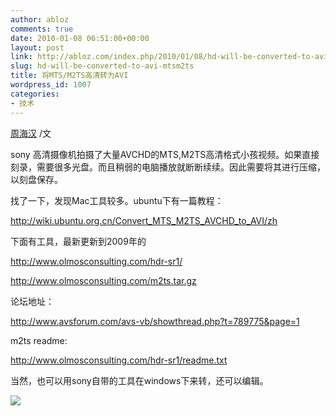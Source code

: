 ```yaml
---
author: abloz
comments: true
date: 2010-01-08 06:51:00+00:00
layout: post
link: http://abloz.com/index.php/2010/01/08/hd-will-be-converted-to-avi-mtsm2ts/
slug: hd-will-be-converted-to-avi-mtsm2ts
title: 将MTS/M2TS高清转为AVI
wordpress_id: 1007
categories:
- 技术
---
```


[周海汉](http://blog.csdn.net/ablo_zhou) /文

 

sony 高清摄像机拍摄了大量AVCHD的MTS,M2TS高清格式小孩视频。如果直接刻录，需要很多光盘。而且稍弱的电脑播放就断断续续。因此需要将其进行压缩，以刻盘保存。

 

找了一下，发现Mac工具较多。ubuntu下有一篇教程：

http://wiki.ubuntu.org.cn/Convert_MTS_M2TS_AVCHD_to_AVI/zh

 

下面有工具，最新更新到2009年的

http://www.olmosconsulting.com/hdr-sr1/

http://www.olmosconsulting.com/m2ts.tar.gz

  

论坛地址：

http://www.avsforum.com/avs-vb/showthread.php?t=789775&page=1

 

m2ts readme:

http://www.olmosconsulting.com/hdr-sr1/readme.txt

 

当然，也可以用sony自带的工具在windows下来转，还可以编辑。

  
  


![](http://img.zemanta.com/pixy.gif?x-id=0104ab08-9fa3-875a-b007-d9b956e91b1f)
